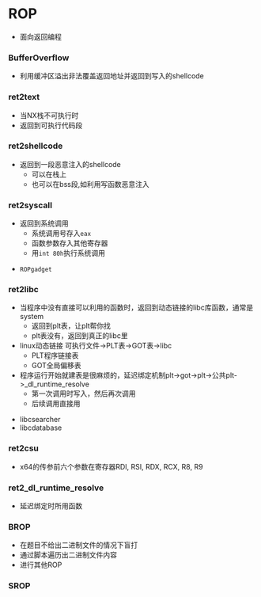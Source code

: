 # ROP
* 面向返回编程


### BufferOverflow
* 利用缓冲区溢出非法覆盖返回地址并返回到写入的shellcode

### ret2text
* 当NX栈不可执行时
* 返回到可执行代码段
### ret2shellcode
- 返回到一段恶意注入的shellcode
    * 可以在栈上
    * 也可以在bss段,如利用写函数恶意注入
### ret2syscall
- 返回到系统调用
    * 系统调用号存入`eax`
    * 函数参数存入其他寄存器
    * 用`int 80h`执行系统调用
* `ROPgadget`
### ret2libc
- 当程序中没有直接可以利用的函数时，返回到动态链接的libc库函数，通常是system
  * 返回到plt表，让plt帮你找
  * plt表没有，返回到真正的libc里
- linux动态链接 可执行文件->PLT表->GOT表->libc
  * PLT程序链接表
  * GOT全局偏移表
- 程序运行开始就建表是很麻烦的，延迟绑定机制plt->got->plt->公共plt->_dl_runtime_resolve
  * 第一次调用时写入，然后再次调用
  * 后续调用直接用
* libcsearcher
* libcdatabase
### ret2csu
* x64的传参前六个参数在寄存器RDI, RSI, RDX, RCX, R8, R9 


### ret2_dl_runtime_resolve
* 延迟绑定时所用函数

### BROP
* 在题目不给出二进制文件的情况下盲打
* 通过脚本遍历出二进制文件内容
* 进行其他ROP

### SROP